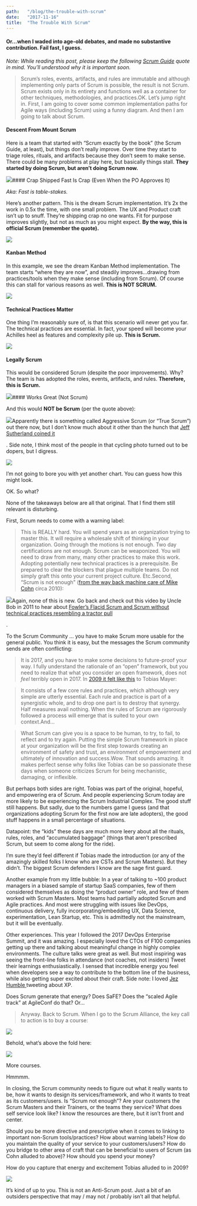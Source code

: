 ```yaml
---
path:	"/blog/the-trouble-with-scrum"
date:	"2017-11-16"
title:	"The Trouble With Scrum"
---
```


#### Or…when I waded into age-old debates, and made no substantive contribution. Fail fast, I guess.

*Note: While reading this post, please keep the following *[*Scrum Guide*](http://www.scrumguides.org/scrum-guide.html)* quote in mind. You’ll understood why it is important soon.*


> Scrum’s roles, events, artifacts, and rules are immutable and although implementing only parts of Scrum is possible, the result is not Scrum. Scrum exists only in its entirety and functions well as a container for other techniques, methodologies, and practices.OK. Let’s jump right in. First, I am going to cover some common implementation paths for Agile ways (including Scrum) using a funny diagram. And then I am going to talk about Scrum.

#### Descent From Mount Scrum

Here is a team that started with “Scrum exactly by the book” (the Scrum Guide, at least), but things don’t really improve. Over time they start to triage roles, rituals, and artifacts because they don’t seem to make sense. There could be many problems at play here, but basically things stall. **They started by doing Scrum, but aren’t doing Scrum now.**

![](/images/1*PM5-fU49RI64cQGn4L5fgw@2x.jpeg)#### Crap Shipped Fast Is Crap (Even When the PO Approves It)



*Aka: Fast is table-stakes.*

Here’s another pattern. This is the dream Scrum implementation. It’s 2x the work in 0.5x the time, with one small problem. The UX and Product craft isn’t up to snuff. They’re shipping crap no one wants. Fit for purpose improves slightly, but not as much as you might expect. **By the way, this is official Scrum (remember the quote).**

![](/images/1*6vQabzDHl-OXAX6Qu6vJOQ@2x.jpeg)

#### Kanban Method

In this example, we see the dream Kanban Method implementation. The team starts “where they are now”, and steadily improves…drawing from practices/tools when they make sense (including from Scrum). Of course this can stall for various reasons as well. **This is NOT SCRUM.**

![](/images/1*VNYweyYESuLRFudHDT0eUg@2x.jpeg)

#### Technical Practices Matter

One thing I’m reasonably sure of, is that this scenario will never get you far. The technical practices are essential. In fact, your speed will become your Achilles heel as features and complexity pile up. **This is Scrum.**

![](/images/1*o7A7DJ09eRtvUG-gva907Q@2x.jpeg)

#### Legally Scrum

This would be considered Scrum (despite the poor improvements). Why? The team is has adopted the roles, events, artifacts, and rules. **Therefore, this is Scrum.**

![](/images/1*CSUyjpnSz6Zpv5AH2T4Oyg@2x.jpeg)#### Works Great (Not Scrum)



And this would **NOT be Scrum** (per the quote above):

![](/images/1*UcFkGByctPGDDnu2aq4QFA@2x.jpeg)Apparently there is something called Aggressive Scrum (or “True Scrum”) out there now, but I don’t know much about it other than the hunch that [Jeff Sutherland coined it](https://www.scruminc.com/teaching-scrum-at-tesla-talking-with-silicon-valley-agile-leadership-network/)

. Side note, I think most of the people in that cycling photo turned out to be dopers, but I digress.

![](/images/1*kSNhETNsGScS_CXmzTNjyQ@2x.jpeg)

I’m not going to bore you with yet another chart. You can guess how this might look.

OK. So what?

None of the takeaways below are all that original. That I find them still relevant is disturbing.

First, Scrum needs to come with a warning label:


> This is REALLY hard. You will spend years as an organization trying to master this. It will require a wholesale shift of thinking in your organization. Going through the motions is not enough. Two day certifications are not enough. Scrum can be weaponized. You will need to draw from many, many other practices to make this work. Adopting potentially new technical practices is a prerequisite. Be prepared to clear the blockers that plague multiple teams. Do not simply graft this onto your current project culture. Etc.Second, “Scrum is not enough” ([from the way back machine care of Mike Cohn](https://www.mountaingoatsoftware.com/blog/scrum-alliance-update) circa 2010):

![](/images/1*z8MMQpspKPgLh0H9jU0ADQ@2x.jpeg)Again, none of this is new. Go back and check out this video by Uncle Bob in 2011 to hear about [Fowler’s Flacid Scrum and Scrum without technical practices resembling a tractor pull](https://m.youtube.com/watch?v=hG4LH6P8Syk)

.

To the Scrum Community … you have to make Scrum more usable for the general public. You think it is easy, but the messages the Scrum community sends are often conflicting:


> [](https://twitter.com/johncutlefish/status/930489006067818496)It is 2017, and you have to make some decisions to future-proof your way. I fully understand the rationale of an “open” framework, but you need to realize that what you consider an open framework, does not *feel* terribly open in 2017. In [2009 it felt like this](https://agileanarchy.wordpress.com/scrum-a-new-way-of-thinking/) to Tobias Mayer:


> It consists of a few core rules and practices, which although very simple are utterly essential. Each rule and practice is part of a synergistic whole, and to drop one part is to destroy that synergy. Half measures avail nothing. When the rules of Scrum are rigorously followed a process will emerge that is suited to your own context.And…


> What Scrum can give you is a space to be human, to try, to fail, to reflect and to try again. Putting the simple Scrum framework in place at your organization will be the first step towards creating an environment of safety and trust, an environment of empowerment and ultimately of innovation and success.Wow. That sounds amazing. It makes perfect sense why folks like Tobias can be so passionate these days when someone criticizes Scrum for being mechanistic, damaging, or inflexible.

But perhaps both sides are right. Tobias was part of the original, hopeful, and empowering era of Scrum. And people experiencing Scrum today are more likely to be experiencing the Scrum Industrial Complex. The good stuff still happens. But sadly, due to the numbers game I guess (and that organizations adopting Scrum for the first now are late adopters), the good stuff happens in a small percentage of situations.

Datapoint: the “kids” these days are much more leery about all the rituals, rules, roles, and “accumulated baggage” (things that aren’t prescribed Scrum, but seem to come along for the ride).

I’m sure they’d feel different if Tobias made the introduction (or any of the amazingly skilled folks I know who are CSTs and Scrum Masters). But they didn’t. The biggest Scrum defenders I know are the sage first guard.

Another example from my little bubble: In a year of talking to ~100 product managers in a biased sample of startup SaaS companies, few of them considered themselves as doing the “product owner” role, and few of them worked with Scrum Masters. Most teams had partially adopted Scrum and Agile practices. And most were struggling with issues like DevOps, continuous delivery, fully incorporating/embedding UX, Data Science, experimentation, Lean Startup, etc. This is admittedly not the mainstream, but it will be eventually.

Other experiences. This year I followed the 2017 DevOps Enterprise Summit, and it was amazing. I especially loved the CTOs of F100 companies getting up there and talking about meaningful change in highly complex environments. The culture talks were great as well. But most inspiring was seeing the front-line folks in attendance (not coaches, not insiders) Tweet their learnings enthusiastically. I sensed that incredible energy you feel when developers see a way to contribute to the bottom line of the business, while also getting super excited about their craft. Side note: I loved [Jez Humble ](https://medium.com/u/25ce121a07f2)tweeting about XP.

Does Scrum generate that energy? Does SaFE? Does the “scaled Agile track” at AgileConf do that? Or…


> [](https://twitter.com/TomasForgac/status/930947886224834561)Anyway. Back to Scrum. When I go to the Scrum Alliance, the key call to action is to buy a course:

![](/images/1*prhYVUorOQS8cyHIXHiyOg@2x.jpeg)

Behold, what’s above the fold here:

![](/images/1*r3wglKlKIod7fAOjCsywEA@2x.jpeg)

More courses.

Hmmmm.

In closing, the Scrum community needs to figure out what it really wants to be, how it wants to design its services/framework, and who it wants to treat as its customers/users. Is “Scrum not enough”? Are your customers the Scrum Masters and their Trainers, or the teams they service? What does self service look like? I know the resources are there, but it isn’t front and center.

Should you be more directive and prescriptive when it comes to linking to important non-Scrum tools/practices? How about warning labels? How do you maintain the quality of your service to your customers/users? How do you bridge to other area of craft that can be beneficial to users of Scrum (as Cohn alluded to above)? How should you spend your money?

How do you capture that energy and excitement Tobias alluded to in 2009?

![](/images/1*99SxYP3D_exNtQBck7Vq3A@2x.jpeg)

It’s kind of up to you. This is not an Anti-Scrum post. Just a bit of an outsiders perspective that may / may not / probably isn’t all that helpful.

